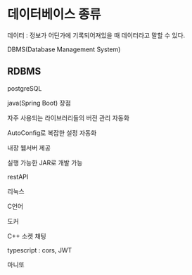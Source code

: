 # 데이터베이스 종류

데이터 : 정보가 어딘가에 기록되어져있을 때 데이터라고 말할 수 있다.



DBMS(Database Management System)

## RDBMS









postgreSQL

java(Spring Boot) 장점

자주 사용되는 라이브러리들의 버전 관리 자동화

AutoConfig로 복잡한 설정 자동화

내장 웹서버 제공

실행 가능한 JAR로 개발 가능



restAPI

리눅스

C언어

도커

C++ 소켓 채팅

typescript : cors, JWT

마니또